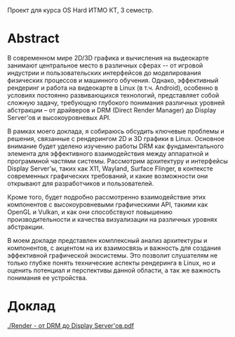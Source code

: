 Проект для курса OS Hard ИТМО КТ, 3 семестр.

# Abstract
В современном мире 2D/3D графика и вычисления на выдеокарте занимают центральное место в различных сферах -- от игровой индустрии и пользовательских интерфейсов до моделирования физических процессов и машинного обучения. Однако, эффективный рендеринг и работа на видеокарте в Linux (в т.ч. Android), особенно в условиях постоянно развивающихся технологий, представляет собой сложную задачу, требующую глубокого понимания различных уровней абстракции – от драйверов и DRM (Direct Render Manager) до Display Server'ов и высокоуровневых API.
    
В рамках моего доклада, я собираюсь обсудить ключевые проблемы и решения, связанные с рендерингом 2D и 3D графики в Linux. Основное внимание будет уделено изучению работы DRM как фундаментального элемента для эффективного взаимодействия между аппаратной и программной частями системы. Рассмотрим архитектуру и интерфейсы Display Server'ы, таких как X11, Wayland, Surface Flinger, в контексте современных графических требований, и какие возможности они открывают для разработчиков и пользователей.
    
Кроме того, будет подробно рассмотренно взаимодействие этих компонентов с высокоуровневыми графическими API, такими как OpenGL и Vulkan, и как они способствуют повышению производительности и качества визуализации на различных уровнях абстракции.
    
В моем докладе представлен комплексный анализ архитектуры и компонентов, с акцентом на их взаимосвязь и важность для создания эффективной графической экосистемы. Это позволит слушателям не только глубже понять технические аспекты рендеринга в Linux, но и оценить потенциал и перспективы данной области, а так же важность понимания ее устройства.

# Доклад
[./Render - от DRM до Display Server'ов.pdf](./Render%20-%20от%20DRM%20до%20Display%20Server'ов.pdf)
